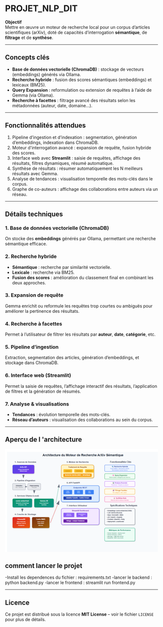 # PROJET_NLP_DIT

**Objectif**  
Mettre en œuvre un moteur de recherche local pour un corpus d’articles scientifiques (arXiv), doté de capacités d’interrogation **sémantique**, de **filtrage** et de **synthèse**.

---

## Concepts clés

- **Base de données vectorielle (ChromaDB)** : stockage de vecteurs (embeddings) générés via Ollama.  
- **Recherche hybride** : fusion des scores sémantiques (embeddings) et lexicaux (BM25).  
- **Query Expansion** : reformulation ou extension de requêtes à l’aide de Gemma (via Ollama).  
- **Recherche à facettes** : filtrage avancé des résultats selon les métadonnées (auteur, date, domaine…).

---

## Fonctionnalités attendues

1. Pipeline d’ingestion et d’indexation : segmentation, génération d’embeddings, indexation dans ChromaDB.  
2. Moteur d'interrogation avancé : expansion de requête, fusion hybride des scores.  
3. Interface web avec **Streamlit** : saisie de requêtes, affichage des résultats, filtres dynamiques, résumé automatique.  
4. Synthèse de résultats : résumer automatiquement les N meilleurs résultats avec Gemma.  
5. Analyse de tendances : visualisation temporelle des mots-clés dans le corpus.  
6. Graphe de co-auteurs : affichage des collaborations entre auteurs via un réseau.

---

## Détails techniques

### 1. Base de données vectorielle (ChromaDB)  
On stocke des **embeddings** générés par Ollama, permettant une recherche sémantique efficace.

### 2. Recherche hybride  
- **Sémantique** : recherche par similarité vectorielle.  
- **Lexicale** : recherche via BM25.  
- **Fusion des scores** : amélioration du classement final en combinant les deux approches.

### 3. Expansion de requête  
Gemma enrichit ou reformule les requêtes trop courtes ou ambiguës pour améliorer la pertinence des résultats.

### 4. Recherche à facettes  
Permet à l’utilisateur de filtrer les résultats par **auteur**, **date**, **catégorie**, etc.

### 5. Pipeline d’ingestion  
Extraction, segmentation des articles, génération d’embeddings, et stockage dans ChromaDB.

### 6. Interface web (Streamlit)  
Permet la saisie de requêtes, l’affichage interactif des résultats, l’application de filtres et la génération de résumés.

### 7. Analyse & visualisations  
- **Tendances** : évolution temporelle des mots-clés.  
- **Réseau d’auteurs** : visualisation des collaborations au sein du corpus.

---

## Aperçu de l 'architecture

![](image.png)

## comment lancer le projet 
-Install les dependences du fichier : requirements.txt
-lancer le backend  : python backend.py
-lancer le frontend : streamlit run frontend.py

---

## Licence

Ce projet est distribué sous la licence **MIT License** – voir le fichier `LICENSE` pour plus de détails.
